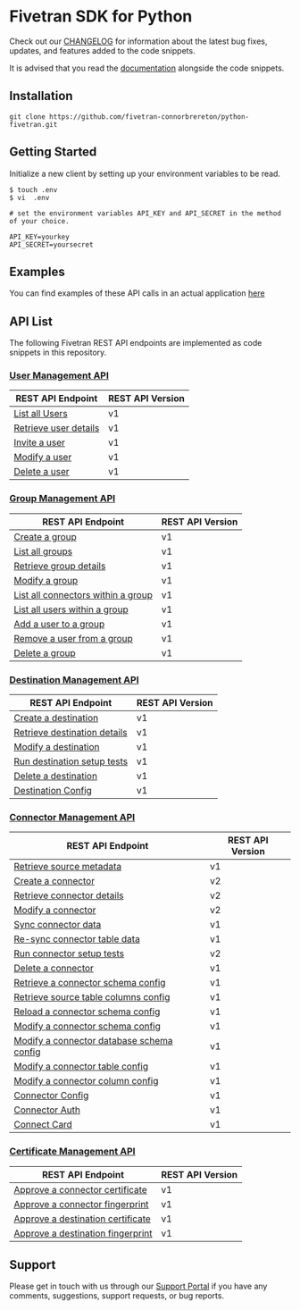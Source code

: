 # Fivetran SDK for Python

Check out our [CHANGELOG](https://github.com/fivetran-connorbrereton/python-fivetran/blob/master/CHANGELOG.md) for information about the latest bug fixes, updates, and features added to the code snippets.

It is advised that you read the [documentation](https://github.com/fivetran-connorbrereton/python-fivetran/blob/master/README.md) alongside the code snippets.

## Installation
```
git clone https://github.com/fivetran-connorbrereton/python-fivetran.git
```

## Getting Started
Initialize a new client by setting up your environment variables to be read.

```
$ touch .env
$ vi  .env

# set the environment variables API_KEY and API_SECRET in the method of your choice.

API_KEY=yourkey
API_SECRET=yoursecret
```

## Examples
You can find examples of these API calls in an actual application [here](https://github.com/fivetran-connorbrereton/Django-Code-Sample)

## API List

The following Fivetran REST API endpoints are implemented as code snippets in this repository. 

### [User Management API](https://fivetran.com/docs/rest-api/users)

REST API Endpoint | REST API Version |
--- | --- |
[List all Users](https://fivetran.com/docs/rest-api/users#listallusers) | v1 |
[Retrieve user details](https://fivetran.com/docs/rest-api/users#retrieveuserdetails) | v1 |
[Invite a user](https://fivetran.com/docs/rest-api/users#inviteauser) | v1 |
[Modify a user](https://fivetran.com/docs/rest-api/users#modifyauser) | v1 |
[Delete a user](https://fivetran.com/docs/rest-api/users#deleteauser) | v1 |

### [Group Management API](https://fivetran.com/docs/rest-api/groups)

REST API Endpoint | REST API Version |
--- | --- |
[Create a group](https://fivetran.com/docs/rest-api/groups#createagroup) | v1 |
[List all groups](https://fivetran.com/docs/rest-api/groups#listallgroups) | v1 |
[Retrieve group details](https://fivetran.com/docs/rest-api/groups#retrievegroupdetails) | v1 |
[Modify a group](https://fivetran.com/docs/rest-api/groups#modifyagroup) | v1 |
[List all connectors within a group](https://fivetran.com/docs/rest-api/groups#listallconnectorswithinagroup) | v1 |
[List all users within a group](https://fivetran.com/docs/rest-api/groups#listalluserswithinagroup) | v1 |
[Add a user to a group](https://fivetran.com/docs/rest-api/groups#addausertoagroup) | v1 |
[Remove a user from a group](https://fivetran.com/docs/rest-api/groups#removeauserfromagroup) | v1 |
[Delete a group](https://fivetran.com/docs/rest-api/groups#deleteagroup) | v1 |

### [Destination Management API](https://fivetran.com/docs/rest-api/destinations)

REST API Endpoint | REST API Version |
--- | --- |
[Create a destination](https://fivetran.com/docs/rest-api/destinations#createadestination) | v1 |
[Retrieve destination details](https://fivetran.com/docs/rest-api/destinations#retrievedestinationdetails) | v1 |
[Modify a destination](https://fivetran.com/docs/rest-api/destinations#modifyadestination) | v1 |
[Run destination setup tests](https://fivetran.com/docs/rest-api/destinations#rundestinationsetuptests) | v1 |
[Delete a destination](https://fivetran.com/docs/rest-api/destinations#deleteadestination) | v1 |
[Destination Config](https://fivetran.com/docs/rest-api/destinations/config) | v1 |

### [Connector Management API](https://fivetran.com/docs/rest-api/connectors)

REST API Endpoint | REST API Version |
--- | --- |
[Retrieve source metadata](https://fivetran.com/docs/rest-api/connectors#retrievesourcemetadata) | v1 |
[Create a connector](https://fivetran.com/docs/rest-api/connectors#createaconnector) | v2 |
[Retrieve connector details](https://fivetran.com/docs/rest-api/connectors#retrieveconnectordetails) | v2 |
[Modify a connector](https://fivetran.com/docs/rest-api/connectors#modifyaconnector) | v2 |
[Sync connector data](https://fivetran.com/docs/rest-api/connectors#syncconnectordata) | v1 |
[Re-sync connector table data](https://fivetran.com/docs/rest-api/connectors#resyncconnectortabledata) | v1 |
[Run connector setup tests](https://fivetran.com/docs/rest-api/connectors#runconnectorsetuptests) | v2 |
[Delete a connector](https://fivetran.com/docs/rest-api/connectors#deleteaconnector) | v1 |
[Retrieve a connector schema config](https://fivetran.com/docs/rest-api/connectors#retrieveaconnectorschemaconfig) | v1 |
[Retrieve source table columns config](https://fivetran.com/docs/rest-api/connectors#retrievesourcetablecolumnsconfig) | v1 |
[Reload a connector schema config](https://fivetran.com/docs/rest-api/connectors#reloadaconnectorschemaconfig) | v1 |
[Modify a connector schema config](https://fivetran.com/docs/rest-api/connectors#modifyaconnectorschemaconfig) | v1 |
[Modify a connector database schema config](https://fivetran.com/docs/rest-api/connectors#modifyaconnectordatabaseschemaconfig) | v1 |
[Modify a connector table config](https://fivetran.com/docs/rest-api/connectors#modifyaconnectortableconfig) | v1 |
[Modify a connector column config](https://fivetran.com/docs/rest-api/connectors#modifyaconnectorcolumnconfig) | v1 |
[Connector Config](https://fivetran.com/docs/rest-api/connectors/config) | v1 |
[Connector Auth](https://fivetran.com/docs/rest-api/connectors) | v1 |
[Connect Card](https://fivetran.com/docs/rest-api/connectors/connect-card) | v1 |

### [Certificate Management API](https://fivetran.com/docs/rest-api/certificates)
REST API Endpoint | REST API Version |
--- | --- |
[Approve a connector certificate](https://fivetran.com/docs/rest-api/certificates#approveaconnectorcertificate) | v1 |
[Approve a connector fingerprint](https://fivetran.com/docs/rest-api/certificates#approveaconnectorfingerprint) | v1 |
[Approve a destination certificate](https://fivetran.com/docs/rest-api/certificates#approveadestinationcertificate) | v1 |
[Approve a destination fingerprint](https://fivetran.com/docs/rest-api/certificates#approveadestinationfingerprint) | v1 |
## Support

Please get in touch with us through our [Support Portal](https://support.fivetran.com/) if you 
have any comments, suggestions, support requests, or bug reports.
